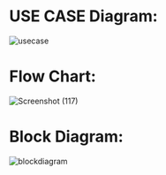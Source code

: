 
# USE CASE Diagram:
![usecase](https://user-images.githubusercontent.com/42562641/157808394-f7c70346-51a8-4248-837e-07dd47ea6a81.jpg)
# Flow Chart: 
![Screenshot (117)](https://user-images.githubusercontent.com/98826329/157848609-03708f44-04b6-44e1-87e6-8c442fa3df79.png)
# Block Diagram:
![blockdiagram](https://user-images.githubusercontent.com/42562641/157853689-3cc68894-ffe4-40e7-9fbd-be847abbfb43.jpg)

